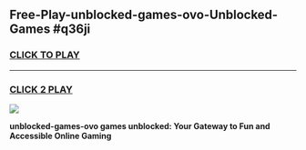 
## Free-Play-unblocked-games-ovo-Unblocked-Games #q36ji
<h3>
<a href="https://news.freeplayer.one?title=unblocked-games-ovo&ref=8M">CLICK TO PLAY</a></h3>
<hr>

<h3>
<a href="https://news.freeplayer.one?title=unblocked-games-ovo&ref=8M">CLICK 2 PLAY</a>
  
</h3>

<a href="https://news.freeplayer.one?title=unblocked-games-ovo&ref=8M"><img src="https://clearcache.store/games.png"></a>


**unblocked-games-ovo games unblocked: Your Gateway to Fun and Accessible Online Gaming**
